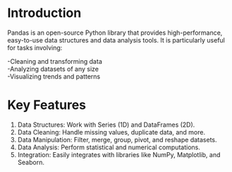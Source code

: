 # Introduction
Pandas is an open-source Python library that provides high-performance, easy-to-use data structures and data analysis tools. It is particularly useful for tasks involving:

-Cleaning and transforming data <br>
-Analyzing datasets of any size<br>
-Visualizing trends and patterns<br>

#  Key Features
1) Data Structures: Work with Series (1D) and DataFrames (2D).<br>
2) Data Cleaning: Handle missing values, duplicate data, and more.<br>
3) Data Manipulation: Filter, merge, group, pivot, and reshape datasets. <br>
4) Data Analysis: Perform statistical and numerical computations.<br>
5) Integration: Easily integrates with libraries like NumPy, Matplotlib, and Seaborn.<br>
